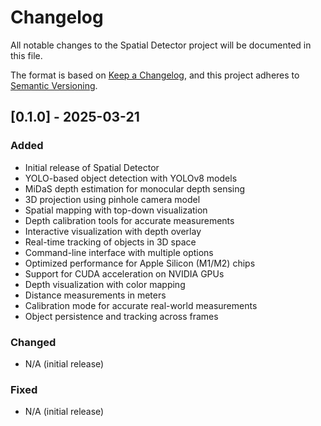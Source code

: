 # Changelog

All notable changes to the Spatial Detector project will be documented in this file.

The format is based on [Keep a Changelog](https://keepachangelog.com/en/1.0.0/),
and this project adheres to [Semantic Versioning](https://semver.org/spec/v2.0.0.html).

## [0.1.0] - 2025-03-21

### Added
- Initial release of Spatial Detector
- YOLO-based object detection with YOLOv8 models
- MiDaS depth estimation for monocular depth sensing
- 3D projection using pinhole camera model
- Spatial mapping with top-down visualization
- Depth calibration tools for accurate measurements
- Interactive visualization with depth overlay
- Real-time tracking of objects in 3D space
- Command-line interface with multiple options
- Optimized performance for Apple Silicon (M1/M2) chips
- Support for CUDA acceleration on NVIDIA GPUs
- Depth visualization with color mapping
- Distance measurements in meters
- Calibration mode for accurate real-world measurements
- Object persistence and tracking across frames

### Changed
- N/A (initial release)

### Fixed
- N/A (initial release)